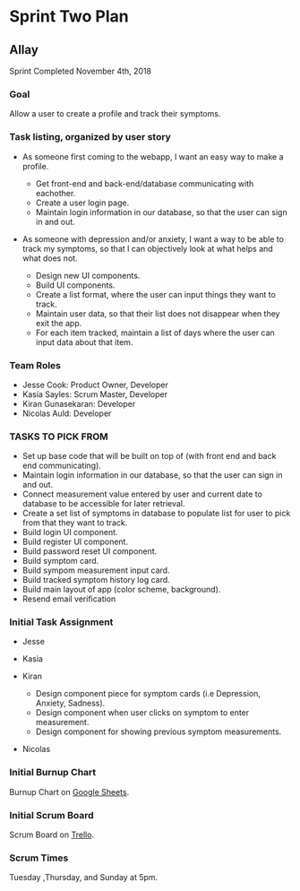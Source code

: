 # Sprint Two Plan
## Allay
Sprint Completed November 4th, 2018

### Goal
Allow a user to create a profile and track their symptoms.

### Task listing, organized by user story
* As someone first coming to the webapp, I want an easy way to make a profile.
  * Get front-end and back-end/database communicating with eachother. 
  * Create a user login page.
  * Maintain login information in our database, so that the user can sign in and out.

* As someone with depression and/or anxiety, I want a way to be able to track my symptoms, so that I can objectively look at what helps and what does not.
  * Design new UI components.
  * Build UI components.
  * Create a list format, where the user can input things they want to track.
  * Maintain user data, so that their list does not disappear when they exit the app.
  * For each item tracked, maintain a list of days where the user can input data about that item.

### Team Roles
* Jesse Cook: Product Owner, Developer
* Kasia Sayles:  Scrum Master, Developer
* Kiran Gunasekaran: Developer
* Nicolas Auld: Developer


### TASKS TO PICK FROM
* Set up base code that will be built on top of (with front end and back end communicating).
* Maintain login information in our database, so that the user can sign in and out.
* Connect measurement value entered by user and current date to database to be accessible for later retrieval.
* Create a set list of symptoms in database to populate list for user to pick from that they want to track.
* Build login UI component.
* Build register UI component.
* Build password reset UI component. 
* Build symptom card.
* Build sympom measurement input card.
* Build tracked symptom history log card. 
* Build main layout of app (color scheme, background).
* Resend email verification

### Initial Task Assignment
* Jesse

  
* Kasia

  
* Kiran
  * Design component piece for symptom cards (i.e Depression, Anxiety, Sadness).
  * Design component when user clicks on symptom to enter measurement.
  * Design component for showing previous symptom measurements.
  
* Nicolas

   
### Initial Burnup Chart
Burnup Chart on [Google Sheets](https://drive.google.com/open?id=1AJoLJjww8H4d9J2EUX1vL6gkmeTsln0XSFUv0pro194).
 
### Initial Scrum Board
Scrum Board on [Trello](https://trello.com/b/crfkWG7b).
 
### Scrum Times
Tuesday ,Thursday, and Sunday at 5pm.
